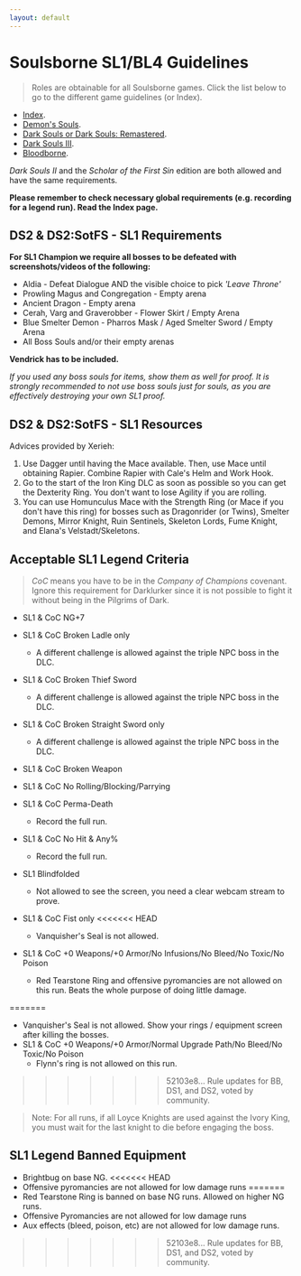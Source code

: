 ```yaml
---
layout: default
---
```


# Soulsborne SL1/BL4 Guidelines
> Roles are obtainable for all Soulsborne games. Click the list below to go to the different game guidelines (or Index).

 * [Index](./index.md).
 * [Demon's Souls](./des.md).
 * [Dark Souls or Dark Souls: Remastered](./ds1.md).
 * [Dark Souls III](./ds3.md).
 * [Bloodborne](./bb.md).
 
_Dark Souls II_ and the _Scholar of the First Sin_ edition are both allowed and have the same requirements.

**Please remember to check necessary global requirements (e.g. recording for a legend run). Read the Index page.**

## DS2 & DS2:SotFS - SL1 Requirements

**For SL1 Champion we require all bosses to be defeated with screenshots/videos of the following:**

* Aldia - Defeat Dialogue AND the visible choice to pick _'Leave Throne'_
* Prowling Magus and Congregation - Empty arena
* Ancient Dragon - Empty arena
* Cerah, Varg and Graverobber - Flower Skirt / Empty Arena
* Blue Smelter Demon - Pharros Mask / Aged Smelter Sword / Empty Arena
* All Boss Souls and/or their empty arenas

**Vendrick has to be included.**

_If you used any boss souls for items, show them as well for proof. It is strongly recommended to not use boss souls just for souls, as you are effectively destroying your own SL1 proof._


## DS2 & DS2:SotFS - SL1 Resources

Advices provided by Xerieh:

1. Use Dagger until having the Mace available. Then, use Mace until obtaining Rapier. Combine Rapier with Cale's Helm and Work Hook.
2. Go to the start of the Iron King DLC as soon as possible so you can get the Dexterity Ring. You don't want to lose Agility if you are rolling.
3. You can use Homunculus Mace with the Strength Ring (or Mace if you don't have this ring) for bosses such as Dragonrider (or Twins), Smelter Demons, Mirror Knight, Ruin Sentinels, Skeleton Lords, Fume Knight, and Elana's Velstadt/Skeletons.

## Acceptable SL1 Legend Criteria
> _CoC_ means you have to be in the _Company of Champions_ covenant. Ignore this requirement for Darklurker since it is not possible to fight it without being in the Pilgrims of Dark.

- SL1 & CoC NG+7

- SL1 & CoC Broken Ladle only
    - A different challenge is allowed against the triple NPC boss in the DLC.
- SL1 & CoC Broken Thief Sword 
    - A different challenge is allowed against the triple NPC boss in the DLC.
- SL1 & CoC Broken Straight Sword only
    - A different challenge is allowed against the triple NPC boss in the DLC.
- SL1 & CoC Broken Weapon
- SL1 & CoC No Rolling/Blocking/Parrying
- SL1 & CoC Perma-Death
  - Record the full run.
- SL1 & CoC No Hit & Any%
  - Record the full run.
- SL1 Blindfolded
  - Not allowed to see the screen, you need a clear webcam stream to prove.
- SL1 & CoC Fist only
<<<<<<< HEAD
  - Vanquisher's Seal is not allowed.
- SL1 & CoC +0 Weapons/+0 Armor/No Infusions/No Bleed/No Toxic/No Poison
  - Red Tearstone Ring and offensive pyromancies are not allowed on this run. Beats the whole purpose of doing little damage.

=======
  - Vanquisher's Seal is not allowed. Show your rings / equipment screen after killing the bosses.
- SL1 & CoC +0 Weapons/+0 Armor/Normal Upgrade Path/No Bleed/No Toxic/No Poison
  - Flynn's ring is not allowed on this run.
>>>>>>> 52103e8... Rule updates for BB, DS1, and DS2, voted by community.

> Note: For all runs, if all Loyce Knights are used against the Ivory King, you must wait for the last knight to die before engaging the boss.
  
## SL1 Legend Banned Equipment

* Brightbug on base NG.
<<<<<<< HEAD
* Offensive pyromancies are not allowed for low damage runs
=======
* Red Tearstone Ring is banned on base NG runs. Allowed on higher NG runs.
* Offensive Pyromancies are not allowed for low damage runs
* Aux effects (bleed, poison, etc) are not allowed for low damage runs.
>>>>>>> 52103e8... Rule updates for BB, DS1, and DS2, voted by community.
